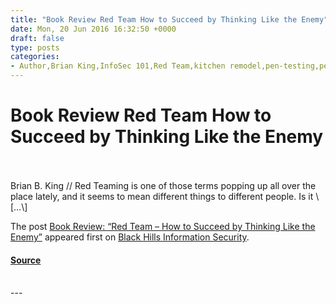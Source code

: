 ```yaml
---
title: "Book Review Red Team How to Succeed by Thinking Like the Enemy"
date: Mon, 20 Jun 2016 16:32:50 +0000
draft: false
type: posts
categories: 
- Author,Brian King,InfoSec 101,Red Team,kitchen remodel,pen-testing,penetration testing,pentest,Pentesting,red team your life,red teaming
---
```

# Book Review Red Team How to Succeed by Thinking Like the Enemy

<br/>

<br/>
Brian B. King // Red Teaming is one of those terms popping up all over the place lately, and it seems to mean different things to different people. Is it \[…\]

The post [Book Review: “Red Team – How to Succeed by Thinking Like the Enemy”](https://www.blackhillsinfosec.com/book-review-red-team-how-to-succeed-by-thinking-like-the-enemy/) appeared first on [Black Hills Information Security](https://www.blackhillsinfosec.com).

#### [Source](https://www.blackhillsinfosec.com/book-review-red-team-how-to-succeed-by-thinking-like-the-enemy/)

<br/>
---
